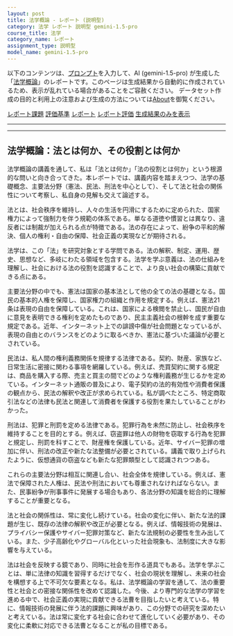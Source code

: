 ```yaml
---
layout: post
title: 法学概論 - レポート (説明型)
category: 法学 レポート 説明型 gemini-1.5-pro
course_title: 法学
category_name: レポート
assignment_type: 説明型
model_name: gemini-1.5-pro
---
```


以下のコンテンツは、[プロンプト](https://github.com/takedatoshiyuki/synthetic_assignments/tree/main/generated/法学/gemini-1.5-pro/prompt_レポート-説明型.md)を入力して、AI (gemini-1.5-pro) が生成した「[法学概論](/contents/法学/)」のレポートです。このページは生成結果から自動的に作成されているため、表示が乱れている場合があることをご容赦ください。
データセット作成の目的と利用上の注意および生成の方法については[About](/About)を御覧ください。

[レポート課題](../レポート課題-説明型)
[評価基準](../評価基準-説明型)
[レポート](../レポート-説明型)
[レポート評価](../レポート評価-説明型)
[生成結果のみを表示](https://github.com/takedatoshiyuki/synthetic_assignments/tree/main/generated/法学/gemini-1.5-pro/レポート-説明型.md)
  

***
***
  
## 法学概論：法とは何か、その役割とは何か

法学概論の講義を通して、私は「法とは何か」「法の役割とは何か」という根源的な問いと向き合ってきた。本レポートでは、講義内容を踏まえつつ、法学の基礎概念、主要法分野（憲法、民法、刑法を中心として）、そして法と社会の関係性について考察し、私自身の見解も交えて論述する。

法とは、社会秩序を維持し、人々の生活を円滑にするために定められた、国家権力によって強制力を伴う規範の体系である。単なる道徳や慣習とは異なり、違反者には制裁が加えられる点が特徴である。法の存在によって、紛争の平和的解決、個人の権利・自由の保障、社会正義の実現などが期待される。

法学は、この「法」を研究対象とする学問である。法の解釈、制定、運用、歴史、思想など、多岐にわたる領域を包含する。法学を学ぶ意義は、法の仕組みを理解し、社会における法の役割を認識することで、より良い社会の構築に貢献できる点にある。

主要法分野の中でも、憲法は国家の基本法として他の全ての法の基礎となる。国民の基本的人権を保障し、国家権力の組織と作用を規定する。例えば、憲法21条は表現の自由を保障している。これは、国家による検閲を禁止し、国民が自由に意見を表明できる権利を定めたものであり、民主主義社会の根幹を成す重要な規定である。近年、インターネット上での誹謗中傷が社会問題となっているが、表現の自由とのバランスをどのように取るべきか、憲法に基づいた議論が必要とされている。

民法は、私人間の権利義務関係を規律する法律である。契約、財産、家族など、日常生活に密接に関わる事項を網羅している。例えば、売買契約に関する規定は、商品を購入する際、売主と買主の間でどのような権利義務が生じるかを定めている。インターネット通販の普及により、電子契約の法的有効性や消費者保護の観点から、民法の解釈や改正が求められている。私が調べたところ、特定商取引法などの法律も民法と関連して消費者を保護する役割を果たしていることがわかった。

刑法は、犯罪と刑罰を定める法律である。犯罪行為を未然に防止し、社会秩序を維持することを目的とする。例えば、窃盗罪は他人の財物を窃取する行為を犯罪と規定し、刑罰を科すことで、財産権を保護している。近年、サイバー犯罪の増加に伴い、刑法の改正や新たな法整備が必要とされている。講義で取り上げられたように、仮想通貨の窃盗なども新たな犯罪類型として認識されつつある。

これらの主要法分野は相互に関連し合い、社会全体を規律している。例えば、憲法で保障された人権は、民法や刑法においても尊重されなければならない。また、民事紛争が刑事事件に発展する場合もあり、各法分野の知識を総合的に理解することが重要となる。

法と社会の関係性は、常に変化し続けている。社会の変化に伴い、新たな法的課題が生じ、既存の法律の解釈や改正が必要となる。例えば、情報技術の発展は、プライバシー保護やサイバー犯罪対策など、新たな法規制の必要性を生み出している。また、少子高齢化やグローバル化といった社会現象も、法制度に大きな影響を与えている。

法は社会を反映する鏡であり、同時に社会を形作る道具でもある。法学を学ぶことは、単に法律の知識を習得するだけでなく、社会の現状を理解し、未来の社会を構想する上で不可欠な要素となる。私は、法学概論の学習を通して、法の重要性と社会との密接な関係性を改めて認識した。今後、より専門的な法学の学習を進める中で、社会正義の実現に貢献できる法曹を目指したいと考えている。特に、情報技術の発展に伴う法的課題に興味があり、この分野での研究を深めたいと考えている。法は常に変化する社会に合わせて進化していく必要があり、その変化に柔軟に対応できる法曹となることが私の目標である。
